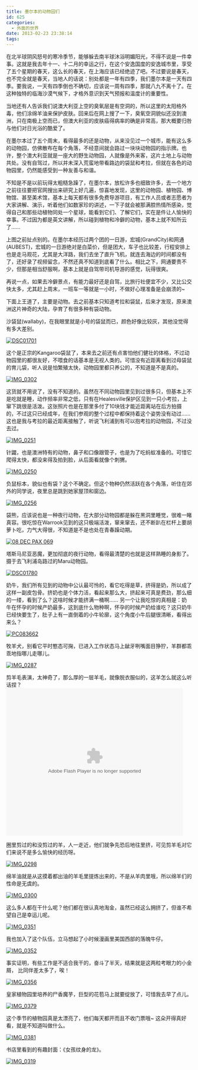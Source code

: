 ```yaml
---
title: 墨尔本的动物园们
id: 625
categories:
  - 外面的世界
date: 2013-02-23 23:38:14
tags:
---
```


在北半球阴风怒号的寒冷季节，能够躲去南半球沐浴明媚阳光，不得不说是一件幸事。这就是我去年十一、十二月的幸运之行，在这个安逸国度的安逸城市里，享受了五个星期的春天，这么长的春天，在上海应该已经绝迹了吧。不过要说是春天，也不完全就是春天，当地人的话说：别处都是一年有四季，我们墨尔本是一天有四季。要我说，一天有四季倒也不确切，应该说一周有四季，那就八九不离十了。在这种独特的临海沙漠气候下，才格外意识到天气预报和温度计的重要性。

当地还有人告诉我们说澳大利亚上空的臭氧层是有空洞的，所以这里的太阳格外毒，他们涂绵羊油来保护皮肤。回来后在网上搜了一下，臭氧空洞貌似还没到澳洲，只在南极上空而已，但澳大利亚的皮肤癌得病率的确是非常高，那大概要归咎与他们对日光浴的酷爱了。

在墨尔本过了五个周末，看得最多的还是动物，从来没见过一个城市，能有这么多的动物园，仿佛散布在每个角落，不经意间就会路过一块块动物园的指示牌。也许，整个澳大利亚就是一座大的野生动物园，人就像是外来客，这片土地上与动物共处。没有自驾过，所以并未深入荒蛮地带看路边的袋鼠和考拉，但就在各色的动物园里，仍然能感受到一种友善与和谐。

不知是不是以前玩得太粗糙急躁了，在墨尔本，放松许多也细致许多，去一个地方之前往往要把官网搜出来研究上好几遍，惊喜地发现，这里的动物园、植物园、博物馆、甚至美术馆，基本上每天都有很多免费导游项目，有工作人员或者志愿者为大家讲解、演示，听着他们如数家珍的讲述，一下子就会被那满腔热情所感染，觉得自己和那些动植物同处一个星球，能看到它们、了解它们，实在是件让人愉快的幸事。不过因为都是英文讲解，所以碰到植物和冷僻的动物，基本上就不知所云了……

上图之前扯点别的。在墨尔本经历过两个团的一日游，宏城(GrandCity)和网通(AUBEST)，宏城的一日游绝对是白菜价，但是团大，车子也比较差，行程安排上也是走马观花，尤其是大洋路，我们去坐了直升飞机，就连去海边的时间都没有了，还好录了视频留念，不然还真不知道到底看了什么。相比之下，网通要贵不少，但那是相当舒服啊，基本上就是自驾带司机导游的感觉，玩得很爽。

再说一点，如果去冷僻景点，有能力最好还是自驾，比旅行社便宜不少，又比公交快太多，尤其赶上周末，一班车一等就是一小时，不做好心理准备是会崩溃的~

下面上王道了，主要是动物。去之前基本只知道考拉和袋鼠，后来才发现，原来澳洲这片神奇的大陆，孕育了有很多种有袋动物。

沙袋鼠(wallaby)，在我眼里就是小号的袋鼠而已，颜色好像比较灰，其他没觉得有多大差别。

[![](http://lithilda.info/wp-content/uploads/2013/02/DSC01701.jpg "DSC01701")](http://lithilda.info/wp-content/uploads/2013/02/DSC01701.jpg)

这个是正宗的Kangaroo袋鼠了，本来去之前还有点害怕他们健壮的体格，不过动物园里的都很友好，不喂食的话基本是无视人类的。可惜没有近距离看到过母袋鼠的育儿袋，听人说是怕繁殖太快，动物园里都只养公的，不知道是不是真的。

[![](http://lithilda.info/wp-content/uploads/2013/02/IMG_0302.jpg "IMG_0302")](http://lithilda.info/wp-content/uploads/2013/02/IMG_0302.jpg)

这货就不用说了，没有不知道的。虽然在不同动物园里见到过很多只，但基本上不是吃就是睡，动作频率非常之低，只有在Healesville保护区见到一只小考拉，上窜下跳很是活泼。这张照片也是在那里多付了10块钱才能近距离站在后方拍摄的，不过这只已经成年，在我们参观的整个过程中都保持着这个姿势没有动过……这也是我与考拉的最近距离接触了，听说飞利浦到有可以抱考拉的动物园，不过没去过。

[![](http://lithilda.info/wp-content/uploads/2013/02/IMG_0251.jpg "IMG_0251")](http://lithilda.info/wp-content/uploads/2013/02/IMG_0251.jpg)

针鼹，也是澳洲特有的动物，鼻子和口像跟管子，也是为了吃蚂蚁准备的。可惜它爬得太快，都没来得及拍到脸，从后面看就像个刺猬。

[![](http://lithilda.info/wp-content/uploads/2013/02/IMG_0250.jpg "IMG_0250")](http://lithilda.info/wp-content/uploads/2013/02/IMG_0250.jpg)

负鼠标本，貌似也有袋？这个不确定。但这个物种仍然活跃在各个角落，听住在郊外的同学说，夜里总是跳到她家屋顶和窗边。

[![](http://lithilda.info/wp-content/uploads/2013/02/IMG_0256.jpg "IMG_0256")](http://lithilda.info/wp-content/uploads/2013/02/IMG_0256.jpg)

袋熊，应该说也是一种夜行动物，在大部分动物园都是躲在黑洞里睡觉，很难一睹真容。很吃惊在Warrook见到的这只极端活泼，窜来窜去，还不断趴在栏杆上要胡萝卜吃，力气大得很，不知道是不是也处在青春躁动期。

[![](http://lithilda.info/wp-content/uploads/2013/02/08-DEC-PAX-069.jpg "08 DEC PAX 069")](http://lithilda.info/wp-content/uploads/2013/02/08-DEC-PAX-069.jpg)

塔斯马尼亚恶魔，更加彻底的夜行动物，看得最清楚的也就是这样熟睡的身影了。摄于去飞利浦岛路过的Maru动物园。

[![](http://lithilda.info/wp-content/uploads/2013/02/DSC01780.jpg "DSC01780")](http://lithilda.info/wp-content/uploads/2013/02/DSC01780.jpg)

奶牛，我们所有见到的动物中公认最可怜的，看它吃得是草，挤得是奶，所以成了这样一副皮包骨。挤奶也是个体力活，看起来那么大，挤起来可真是费劲，那么细的一缕，看到了么？这啥时候才能挤满一桶啊…… 另一个让我吃惊的真相是：奶牛在怀孕的时候产奶最多，这到底什么物种啊，怀孕的时候产奶给谁吃？这只奶牛已经快要生了，肚子上有一直倒着的小牛轮廓，这个角度小牛后腿很清晰，看得出来么？

[![](http://lithilda.info/wp-content/uploads/2013/02/PC083662.jpg "PC083662")](http://lithilda.info/wp-content/uploads/2013/02/PC083662.jpg)

牧羊犬，别看它平时憨态可掬，已进入工作状态马上龇牙咧嘴面目狰狞，羊群都乖乖地指哪儿走哪儿。

[![](http://lithilda.info/wp-content/uploads/2013/02/IMG_0287.jpg "IMG_0287")](http://lithilda.info/wp-content/uploads/2013/02/IMG_0287.jpg)

剪羊毛表演，太神奇了，那么厚的一层羊毛，就像脱衣服似的，这羊怎么就这么听话捏？
<object width="480" height="400" classid="clsid:d27cdb6e-ae6d-11cf-96b8-444553540000" codebase="http://download.macromedia.com/pub/shockwave/cabs/flash/swflash.cab#version=6,0,40,0"><param name="src" value="http://www.tudou.com/v/85Wdqo1JIEI/&amp;rpid=105361071&amp;resourceId=105361071_05_05_99&amp;bid=05/v.swf" /><param name="allowscriptaccess" value="always" /><param name="allowfullscreen" value="true" /><param name="wmode" value="opaque" /><embed width="480" height="400" type="application/x-shockwave-flash" src="http://www.tudou.com/v/85Wdqo1JIEI/&amp;rpid=105361071&amp;resourceId=105361071_05_05_99&amp;bid=05/v.swf" allowscriptaccess="always" allowfullscreen="true" wmode="opaque" /></object>

圈里剪过的和没剪过的羊，人一走近，他们就争先恐后地往里挤，可见剪羊毛对它们来说不是多么愉快的经历呀。

[![](http://lithilda.info/wp-content/uploads/2013/02/IMG_0298.jpg "IMG_0298")](http://lithilda.info/wp-content/uploads/2013/02/IMG_0298.jpg)

绵羊油就是从这摸着都出油的羊毛里提炼出来的，不是从羊肉里哦，所以绵羊们的性命是无虞的。

[![](http://lithilda.info/wp-content/uploads/2013/02/IMG_0300.jpg "IMG_0300")](http://lithilda.info/wp-content/uploads/2013/02/IMG_0300.jpg)

这么多人都在干什么呢？他们都在很认真地淘金，虽然已经这么拥挤了，但谁不希望自己是幸运儿呢。

[![](http://lithilda.info/wp-content/uploads/2013/02/IMG_0351.jpg "IMG_0351")](http://lithilda.info/wp-content/uploads/2013/02/IMG_0351.jpg)

我也加入了这个队伍，立马想起了小时候漫画里美国西部的落魄牛仔。

[![](http://lithilda.info/wp-content/uploads/2013/02/IMG_0352.jpg "IMG_0352")](http://lithilda.info/wp-content/uploads/2013/02/IMG_0352.jpg)

事实证明，有些工作是不适合我干的，奋斗了半天，结果就是这两粒考眼力的小金屑， 比同伴差太多了，唉！

[![](http://lithilda.info/wp-content/uploads/2013/02/IMG_0356.jpg "IMG_0356")](http://lithilda.info/wp-content/uploads/2013/02/IMG_0356.jpg)

皇家植物园里培养的尸香魔芋，巨型的花苞马上就要绽放了，可惜我去早了点儿。

[![](http://lithilda.info/wp-content/uploads/2013/02/IMG_0379.jpg "IMG_0379")](http://lithilda.info/wp-content/uploads/2013/02/IMG_0379.jpg)

这个季节的植物园真是太漂亮了，他们每天都开而且不收门票哦~ 这朵开得真好看，就是不知道叫做什么。

[![](http://lithilda.info/wp-content/uploads/2013/02/IMG_0381.jpg "IMG_0381")](http://lithilda.info/wp-content/uploads/2013/02/IMG_0381.jpg)

书店里看到的有趣封面：《女孩纹身的龙》。

[![](http://lithilda.info/wp-content/uploads/2013/02/IMG_0319.jpg "IMG_0319")](http://lithilda.info/wp-content/uploads/2013/02/IMG_0319.jpg)
